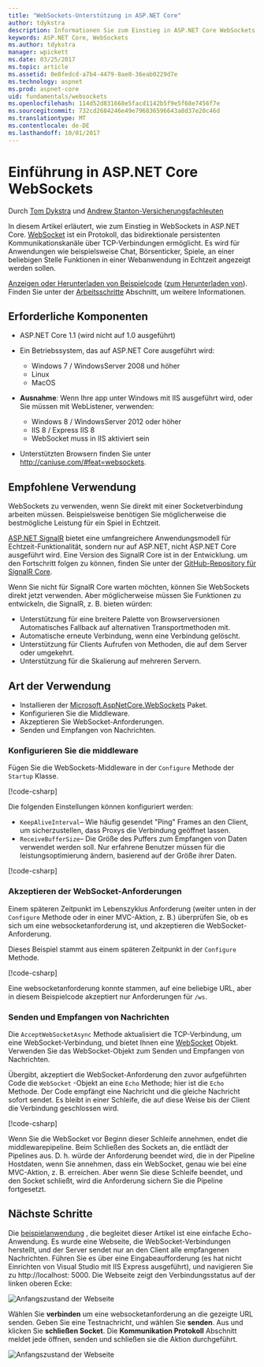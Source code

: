 ```yaml
---
title: "WebSockets-Unterstützung in ASP.NET Core"
author: tdykstra
description: Informationen Sie zum Einstieg in ASP.NET Core WebSockets.
keywords: ASP.NET Core, WebSockets
ms.author: tdykstra
manager: wpickett
ms.date: 03/25/2017
ms.topic: article
ms.assetid: 0e0fedcd-a7b4-4479-8ae0-36eab0229d7e
ms.technology: aspnet
ms.prod: aspnet-core
uid: fundamentals/websockets
ms.openlocfilehash: 114d52d831668e5facd1142b5f9e5f68e7456f7e
ms.sourcegitcommit: 732cd2684246e49e796836596643a8d37e20c46d
ms.translationtype: MT
ms.contentlocale: de-DE
ms.lasthandoff: 10/01/2017
---
```

# <a name="introduction-to-websockets-in-aspnet-core"></a>Einführung in ASP.NET Core WebSockets

Durch [Tom Dykstra](https://github.com/tdykstra) und [Andrew Stanton-Versicherungsfachleuten](https://github.com/anurse)

In diesem Artikel erläutert, wie zum Einstieg in WebSockets in ASP.NET Core. [WebSocket](https://wikipedia.org/wiki/WebSocket) ist ein Protokoll, das bidirektionale persistenten Kommunikationskanäle über TCP-Verbindungen ermöglicht. Es wird für Anwendungen wie beispielsweise Chat, Börsenticker, Spiele, an einer beliebigen Stelle Funktionen in einer Webanwendung in Echtzeit angezeigt werden sollen.

[Anzeigen oder Herunterladen von Beispielcode](https://github.com/aspnet/Docs/tree/master/aspnetcore/fundamentals/websockets/sample) ([zum Herunterladen von](xref:tutorials/index#how-to-download-a-sample)). Finden Sie unter der [Arbeitsschritte](#next-steps) Abschnitt, um weitere Informationen.


## <a name="prerequisites"></a>Erforderliche Komponenten

* ASP.NET Core 1.1 (wird nicht auf 1.0 ausgeführt)
* Ein Betriebssystem, das auf ASP.NET Core ausgeführt wird:
  
  * Windows 7 / WindowsServer 2008 und höher
  * Linux
  * MacOS

* **Ausnahme**: Wenn Ihre app unter Windows mit IIS ausgeführt wird, oder Sie müssen mit WebListener, verwenden:

  * Windows 8 / WindowsServer 2012 oder höher
  * IIS 8 / Express IIS 8
  * WebSocket muss in IIS aktiviert sein

* Unterstützten Browsern finden Sie unter http://caniuse.com/#feat=websockets.

## <a name="when-to-use-it"></a>Empfohlene Verwendung

WebSockets zu verwenden, wenn Sie direkt mit einer Socketverbindung arbeiten müssen. Beispielsweise benötigen Sie möglicherweise die bestmögliche Leistung für ein Spiel in Echtzeit.

[ASP.NET SignalR](https://docs.microsoft.com/aspnet/signalr/overview/getting-started/introduction-to-signalr) bietet eine umfangreichere Anwendungsmodell für Echtzeit-Funktionalität, sondern nur auf ASP.NET, nicht ASP.NET Core ausgeführt wird. Eine Version des SignalR Core ist in der Entwicklung. um den Fortschritt folgen zu können, finden Sie unter der [GitHub-Repository für SignalR Core](https://github.com/aspnet/SignalR).

Wenn Sie nicht für SignalR Core warten möchten, können Sie WebSockets direkt jetzt verwenden. Aber möglicherweise müssen Sie Funktionen zu entwickeln, die SignalR, z. B. bieten würden:

* Unterstützung für eine breitere Palette von Browserversionen Automatisches Fallback auf alternativen Transportmethoden mit.
* Automatische erneute Verbindung, wenn eine Verbindung gelöscht.
* Unterstützung für Clients Aufrufen von Methoden, die auf dem Server oder umgekehrt.
* Unterstützung für die Skalierung auf mehreren Servern.

## <a name="how-to-use-it"></a>Art der Verwendung

* Installieren der [Microsoft.AspNetCore.WebSockets](https://www.nuget.org/packages/Microsoft.AspNetCore.WebSockets/) Paket.
* Konfigurieren Sie die Middleware.
* Akzeptieren Sie WebSocket-Anforderungen.
* Senden und Empfangen von Nachrichten.

### <a name="configure-the-middleware"></a>Konfigurieren Sie die middleware

Fügen Sie die WebSockets-Middleware in der `Configure` Methode der `Startup` Klasse.

[!code-csharp[](websockets/sample/Startup.cs?name=UseWebSockets)]

Die folgenden Einstellungen können konfiguriert werden:

* `KeepAliveInterval`– Wie häufig gesendet "Ping" Frames an den Client, um sicherzustellen, dass Proxys die Verbindung geöffnet lassen.
* `ReceiveBufferSize`– Die Größe des Puffers zum Empfangen von Daten verwendet werden soll. Nur erfahrene Benutzer müssen für die leistungsoptimierung ändern, basierend auf der Größe ihrer Daten.

[!code-csharp[](websockets/sample/Startup.cs?name=UseWebSocketsOptions)]

### <a name="accept-websocket-requests"></a>Akzeptieren der WebSocket-Anforderungen

Einem späteren Zeitpunkt im Lebenszyklus Anforderung (weiter unten in der `Configure` Methode oder in einer MVC-Aktion, z. B.) überprüfen Sie, ob es sich um eine websocketanforderung ist, und akzeptieren die WebSocket-Anforderung.

Dieses Beispiel stammt aus einem späteren Zeitpunkt in der `Configure` Methode.

[!code-csharp[](websockets/sample/Startup.cs?name=AcceptWebSocket&highlight=7)]

Eine websocketanforderung konnte stammen, auf eine beliebige URL, aber in diesem Beispielcode akzeptiert nur Anforderungen für `/ws`.

### <a name="send-and-receive-messages"></a>Senden und Empfangen von Nachrichten

Die `AcceptWebSocketAsync` Methode aktualisiert die TCP-Verbindung, um eine WebSocket-Verbindung, und bietet Ihnen eine [WebSocket](https://docs.microsoft.com/dotnet/core/api/system.net.websockets.websocket) Objekt. Verwenden Sie das WebSocket-Objekt zum Senden und Empfangen von Nachrichten.

Übergibt, akzeptiert die WebSocket-Anforderung den zuvor aufgeführten Code die `WebSocket` -Objekt an eine `Echo` Methode; hier ist die `Echo` Methode. Der Code empfängt eine Nachricht und die gleiche Nachricht sofort sendet. Es bleibt in einer Schleife, die auf diese Weise bis der Client die Verbindung geschlossen wird. 

[!code-csharp[](websockets/sample/Startup.cs?name=Echo)]

Wenn Sie die WebSocket vor Beginn dieser Schleife annehmen, endet die middlewarepipeline.  Beim Schließen des Sockets an, die entlädt der Pipelines aus. D. h. würde der Anforderung beendet wird, die in der Pipeline Hostdaten, wenn Sie annehmen, dass ein WebSocket, genau wie bei eine MVC-Aktion, z. B. erreichen.  Aber wenn Sie diese Schleife beendet, und den Socket schließt, wird die Anforderung sichern Sie die Pipeline fortgesetzt.

## <a name="next-steps"></a>Nächste Schritte

Die [beispielanwendung](https://github.com/aspnet/Docs/tree/master/aspnetcore/fundamentals/websockets/sample) , die begleitet dieser Artikel ist eine einfache Echo-Anwendung. Es wurde eine Webseite, die WebSocket-Verbindungen herstellt, und der Server sendet nur an den Client alle empfangenen Nachrichten. Führen Sie es über eine Eingabeaufforderung (es hat nicht Einrichten von Visual Studio mit IIS Express ausgeführt), und navigieren Sie zu http://localhost: 5000. Die Webseite zeigt den Verbindungsstatus auf der linken oberen Ecke:

![Anfangszustand der Webseite](websockets/_static/start.png)

Wählen Sie **verbinden** um eine websocketanforderung an die gezeigte URL senden.  Geben Sie eine Testnachricht, und wählen Sie **senden**. Aus und klicken Sie **schließen Socket**. Die **Kommunikation Protokoll** Abschnitt meldet jede öffnen, senden und schließen sie die Aktion durchgeführt.

![Anfangszustand der Webseite](websockets/_static/end.png)

